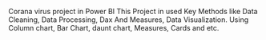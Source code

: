 Corana virus project in Power BI
This Project in used Key Methods like Data Cleaning, Data Processing, Dax And Measures, Data Visualization.
Using Column chart, Bar Chart, daunt chart, Measures, Cards and etc.
